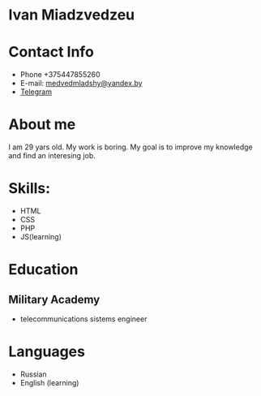 # Ivan Miadzvedzeu
#  Contact Info
* Phone +375447855260
* E-mail: medvedmladshy@yandex.by
* [Telegram](https://t.me/abadot1)
# About me
I am 29 yars old. My work is boring. My goal is to improve my knowledge and find an interesing job.
# Skills:
* HTML
* CSS
* PHP
* JS(learning)
# Education
## Military Academy
* telecommunications sistems engineer
# Languages
* Russian
* English (learning)